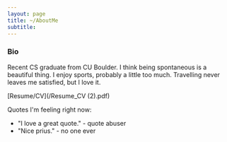 ```yaml
---
layout: page
title: ~/AboutMe
subtitle: 
---
```


### Bio

Recent CS graduate from CU Boulder. I think being spontaneous is a beautiful thing. I enjoy sports, probably a little too much. Travelling never leaves me satisfied, but I love it. 

[Resume/CV](/Resume_CV (2).pdf)

Quotes I'm feeling right now:

- "I love a great quote." - quote abuser
- "Nice prius." - no one ever


